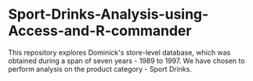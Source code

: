 # Sport-Drinks-Analysis-using-Access-and-R-commander
This repository explores Dominick's store-level database, which was obtained during a span of seven years - 1989 to 1997. We have chosen to perform analysis on the product category - Sport Drinks.
